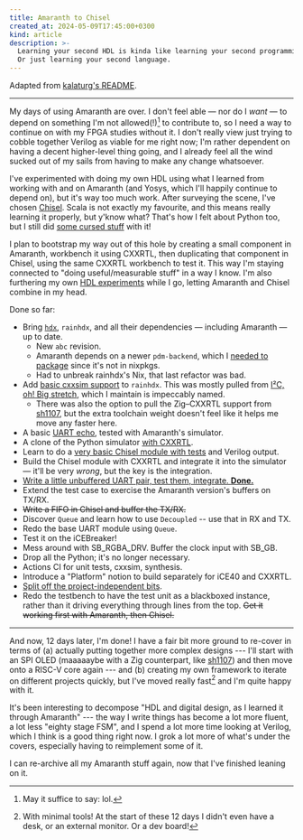 ```yaml
---
title: Amaranth to Chisel
created_at: 2024-05-09T17:45:00+0300
kind: article
description: >-
  Learning your second HDL is kinda like learning your second programming language.
  Or just learning your second language.
---
```


<section id="top">

Adapted from [kalaturg's README].

[kalaturg's README]: https://github.com/kivikakk/kalaturg

---

My days of using Amaranth are over. I don't feel able — nor do I _want_ — to
depend on something I'm not allowed(!)[^lol] to contribute to, so I need a way
to continue on with my FPGA studies without it. I don't really view just trying
to cobble together Verilog as viable for me right now; I'm rather dependent on
having a decent higher-level thing going, and I already feel all the wind sucked
out of my sails from having to make any change whatsoever.

[^lol]: May it suffice to say: lol.

I've experimented with doing my own HDL using what I learned from working with
and on Amaranth (and Yosys, which I'll happily continue to depend on), but it's
way too much work. After surveying the scene, I've chosen [Chisel]. Scala is not
exactly my favourite, and this means really learning it properly, but y'know
what? That's how I felt about Python too, but I still did [some cursed stuff]
with it!

[Chisel]: https://www.chisel-lang.org/
[some cursed stuff]: https://github.com/amaranth-lang/amaranth/pull/830

I plan to bootstrap my way out of this hole by creating a small component in
Amaranth, workbench it using CXXRTL, then duplicating that component in Chisel,
using the same CXXRTL workbench to test it. This way I'm staying connected to
"doing useful/measurable stuff" in a way I know. I'm also furthering my own [HDL
experiments] while I go, letting Amaranth and Chisel combine in my head.

[HDL experiments]: https://github.com/kivikakk/eri

Done so far:

* Bring [`hdx`][hdx], `rainhdx`, and all their dependencies — including Amaranth
  — up to date.
  * New `abc` revision.
  * Amaranth depends on a newer `pdm-backend`, which I [needed to
    package][pdm-backend package] since it's not in nixpkgs.
  * Had to unbreak rainhdx's Nix, that last refactor was bad.
* Add [basic cxxsim support] to `rainhdx`. This was mostly pulled from [I²C, oh!
  Big stretch][i2c_obs], which I maintain is impeccably named.
  * There was also the option to pull the Zig–CXXRTL support from [sh1107], but
    the extra toolchain weight doesn't feel like it helps me move any faster
    here.
* A basic [UART echo], tested with Amaranth's simulator.
* A clone of the Python simulator [with CXXRTL].
* Learn to do a [very basic Chisel module with tests][Chisel Top] and Verilog
  output.
* Build the Chisel module with CXXRTL and integrate it into the simulator —
  it'll be very _wrong_, but the key is the integration.
* [Write a little unbuffered UART pair, test them, integrate. **Done.**][done]
* Extend the test case to exercise the Amaranth version's buffers on TX/RX.
* ~~Write a FIFO in Chisel and buffer the TX/RX.~~
* Discover `Queue` and learn how to use `Decoupled` -- use that in RX and TX.
* Redo the base UART module using `Queue`.
* Test it on the iCEBreaker!
* Mess around with SB_RGBA_DRV. Buffer the clock input with SB_GB.
* Drop all the Python; it's no longer necessary.
* Actions CI for unit tests, cxxsim, synthesis.
* Introduce a "Platform" notion to build separately for iCE40 and CXXRTL.
* [Split off the project-independent bits][chryse].
* Redo the testbench to have the test unit as a blackboxed instance, rather than
  it driving everything through lines from the top. ~~Get it working first with
  Amaranth, then Chisel.~~

[hdx]: https://github.com/kivikakk/hdx
[pdm-backend package]: https://github.com/kivikakk/hdx/commit/27c3609f5b90e97ed89ca11a7e5747d4b8d0d90b#diff-14a0b9fe455f18efa8eb5b66ab3f4818d6ef7c32
[basic cxxsim support]: https://github.com/kivikakk/hdx/commit/d52075e49ac05a7297b8ed8cd6cdd8a2808e72b0
[i2c_obs]: https://github.com/kivikakk/i2c_obs
[sh1107]: https://github.com/kivikakk/sh1107
[UART echo]: https://github.com/kivikakk/kalaturg/commit/cd7b97cfb697ac7def0d5d0689da9c03f403d3e0
[with CXXRTL]: https://github.com/kivikakk/kalaturg/commit/d4c853a680c494fe9acc36aa91b83a7cd2d4d026
[Chisel Top]: https://github.com/kivikakk/kalaturg/commit/35a791d597e0f31a2affda72a9de2c3f21161e36
[done]: https://github.com/kivikakk/kalaturg/commit/9d704aa2968ab3d287fe23ccfad2bdf26a88d5e3
[chryse]: https://github.com/kivikakk/chryse

---

And now, 12 days later, I'm done! I have a fair bit more ground to re-cover in
terms of (a) actually putting together more complex designs --- I'll start with
an SPI OLED (maaaaaybe with a Zig counterpart, like [sh1107]) and then move onto
a RISC-V core again --- and (b) creating my own framework to iterate on
different projects quickly, but I've moved really fast[^minimal] and I'm quite
happy with it.

[^minimal]: With minimal tools! At the start of these 12 days I didn't even have
a desk, or an external monitor. Or a dev board!

It's been interesting to decompose "HDL and digital design, as I learned it
through Amaranth" --- the way I write things has become a lot more fluent, a lot
less "eighty stage FSM", and I spend a lot more time looking at Verilog, which I
think is a good thing right now. I grok a lot more of what's under the covers,
especially having to reimplement some of it.

I can re-archive all my Amaranth stuff again, now that I've finished leaning on
it.

</section>
